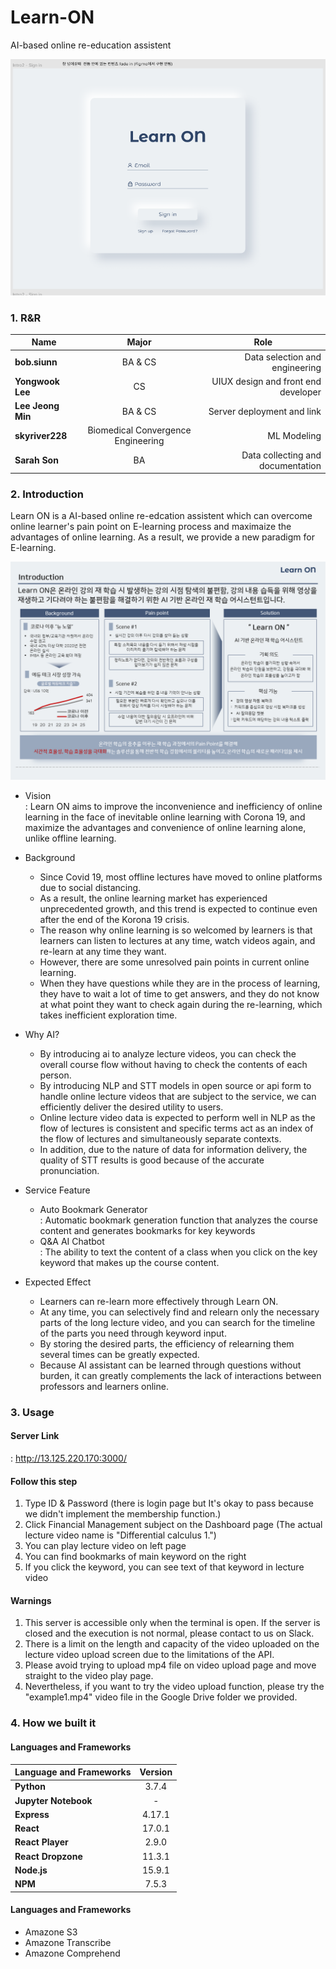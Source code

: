Learn-ON
==========
AI-based online re-education assistent
 
![ex_screenshot](./readimg/first_page.png)

<h3> 1. R&R </h3>
<div id="about_team">

|  <center>Name</center> |  <center>Major</center> |  <center>Role</center> |
|:--------|:--------:|--------:|
|**bob.siunn** | <center>BA & CS </center> |Data selection and engineering |
|**Yongwook Lee** | <center>CS </center> |UIUX design and front end developer |
|**Lee Jeong Min** | <center>BA & CS </center> |Server deployment and link |
|**skyriver228** | <center>Biomedical Convergence Engineering </center> | ML Modeling |
|**Sarah Son** | <center>BA </center> | Data collecting and documentation |

<h3> 2. Introduction </h3>
<div id="about_Introduction">

Learn ON is a AI-based online re-edcation assistent which can overcome online learner's pain point on E-learning process and maximaize the advantages of online learning. As a result, we provide a new paradigm for E-learning.  
  
![ex_screenshot](./readimg/LearnON_Introduction.PNG)  
  
* Vision  
: Learn ON aims to improve the inconvenience and inefficiency of online learning in the face of inevitable online learning with Corona 19, and maximize the advantages and convenience of online learning alone, unlike offline learning.  

* Background  
    * Since Covid 19, most offline lectures have moved to online platforms due to social distancing.
    * As a result, the online learning market has experienced unprecedented growth, and this trend is expected to continue even after the end of the Korona 19 crisis.
    * The reason why online learning is so welcomed by learners is that learners can listen to lectures at any time, watch videos again, and re-learn at any time they want.
    * However, there are some unresolved pain points in current online learning.
    * When they have questions while they are in the process of learning, they have to wait a lot of time to get answers, and they do not know at what point they want to check again during the re-learning, which takes inefficient exploration time.  
  
* Why AI?
    * By introducing ai to analyze lecture videos, you can check the overall course flow without having to check the contents of each person.
    * By introducing NLP and STT models in open source or api form to handle online lecture videos that are subject to the service, we can efficiently deliver the desired utility to users.
    * Online lecture video data is expected to perform well in NLP as the flow of lectures is consistent and specific terms act as an index of the flow of lectures and simultaneously separate contexts.
    * In addition, due to the nature of data for information delivery, the quality of STT results is good because of the accurate pronunciation.
  
* Service Feature
    * Auto Bookmark Generator  
    : Automatic bookmark generation function that analyzes the course content and generates bookmarks for key keywords
    * Q&A AI Chatbot  
    : The ability to text the content of a class when you click on the key keyword that makes up the course content.

* Expected Effect
    * Learners can re-learn more effectively through Learn ON.  
    * At any time, you can selectively find and relearn only the necessary parts of the long lecture video, and you can search for the timeline of the parts you need through keyword input.  
    * By storing the desired parts, the efficiency of relearning them several times can be greatly expected.  
    * Because AI assistant can be learned through questions without burden, it can greatly complements the lack of interactions between professors and learners online. 


<h3> 3. Usage </h3>
<div id="about_Usage">

#### Server Link
: http://13.125.220.170:3000/  

#### Follow this step
1. Type ID & Password (there is login page but It's okay to pass because we didn't implement the membership function.)  
2. Click Financial Management subject on the Dashboard page (The actual lecture video name is "Differential calculus 1.")  
3. You can play lecture video on left page  
4. You can find bookmarks of main keyword on the right
5. If you click the keyword, you can see text of that keyword in lecture video

#### Warnings
1. This server is accessible only when the terminal is open. If the server is closed and the execution is not normal, please contact to us on Slack.
2. There is a limit on the length and capacity of the video uploaded on the lecture video upload screen due to the limitations of the API. 
3. Please avoid trying to upload mp4 file on video upload page and move straight to the video play page.
4. Nevertheless, if you want to try the video upload function, please try the "example1.mp4" video file in the Google Drive folder we provided.

<h3> 4. How we built it </h3>
<div id="about_How we built it">
 
#### Languages and Frameworks  
|  <center>Language and Frameworks</center> |  <center>Version</center> |
|:--------|:--------:|
|**Python** | <center>3.7.4</center> |
|**Jupyter Notebook** | <center> - </center> |
|**Express** | <center>4.17.1</center> |
|**React** | <center>17.0.1</center> |
|**React Player** | <center>2.9.0</center> |
|**React Dropzone** | <center>11.3.1</center> |
|**Node.js** | <center>15.9.1</center> |
|**NPM** | <center>7.5.3</center> |

#### Languages and Frameworks 
* Amazone S3
* Amazone Transcribe
* Amazone Comprehend
